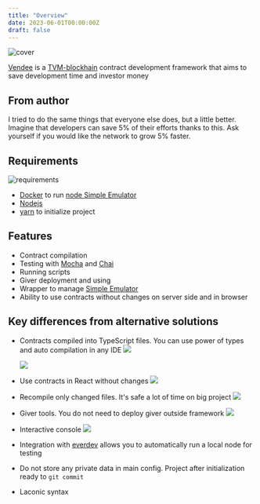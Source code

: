 ```yaml
---
title: "Overview"
date: 2023-06-01T00:00:00Z
draft: false
---
```


![cover](/images/overview/cover.svg)

[Vendee](https://github.com/kokkekpek/vendee) is a [TVM-blockhain](https://docs.venom.foundation/learn/tvm/) contract development framework that aims to save development time and investor money

## From author

I tried to do the same things that everyone else does, but a little better.
Imagine that developers can save 5% of their efforts thanks to this.
Ask yourself if you would like the network to grow 5% faster.

## Requirements

![requirements](/images/overview/requirements.svg)

* [Docker](https://www.docker.com) to run [node Simple Emulator](https://github.com/tonlabs/evernode-se)
* [Nodejs](https://nodejs.org)
* [yarn](https://yarnpkg.com) to initialize project

## Features

* Contract compilation
* Testing with [Mocha](https://mochajs.org) and [Chai](https://www.chaijs.com)
* Running scripts
* Giver deployment and using
* Wrapper to manage [Simple Emulator](https://github.com/tonlabs/evernode-se)
* Ability to use contracts without changes on server side and in browser

## Key differences from alternative solutions

* Contracts compiled into TypeScript files. You can use power of types and auto compilation in any IDE
  ![](/images/overview/autocomplition.png)
  
  ![](/images/overview/autocomplition2.png)
* Use contracts in React without changes
  ![](/images/overview/react.png)
* Recompile only changed files. It's safe a lot of time on big project
  ![](/images/overview/recompile.png)
* Giver tools. You do not need to deploy giver outside framework
  ![](/images/overview/giver-deploy.png)
* Interactive console
  ![](/images/overview/menu.gif)
* Integration with [everdev](https://github.com/tonlabs/everdev) allows you to automatically run a local node for testing
* Do not store any private data in main config. Project after initialization ready to `git commit`
* Laconic syntax
